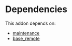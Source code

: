 # Dependencies

This addon depends on:

- [maintenance](https://github.com/bringout/oca-ocb-vertical-industry/tree/b20a71aa887f097f835c1d9682be635a67653ad9/odoo-bringout-oca-ocb-maintenance)
- [base_remote](https://github.com/bringout/oca-technical)
